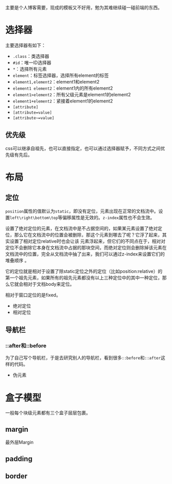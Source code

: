 主要是个人博客需要，现成的模板又不好用，勉为其难继续碰一碰前端的东西。

# 选择器

主要选择器有如下：

* `.class`：类选择器
* `#id`：唯一ID选择器
* `*`：选择所有元素
* `element`：标签选择器，选择所有element的标签
* `element1,element2`：element1和element2
* `element1 element2`：element1内的所有element2
* `element1>element2`：所有父级元素是element1的element2
* `element1+element2`：紧接着element1的element2
* `[attribute]`
* `[attribute=value]`
* `[attribute~=value]`



## 优先级

css可以继承自祖先，也可以直接指定，也可以通过选择器赋予，不同方式之间优先级有先后。





# 布局

## 定位

`position`属性的值默认为`static`，即没有定位，元素出现在正常的文档流中。设置`left\right\bottom\top`等偏移属性是无效的。`z-index`属性也不会生效。

设置了绝对定位的元素，在文档流中是不占据空间的，如果某元素设置了绝对定位，那么它在文档流中的位置会被删除，那这个元素到哪去了呢？它浮了起来，其实设置了相对定位relative时也会让该 元素浮起来，但它们的不同点在于，相对对定位不会删除它本身在文档流中占据的那块空间，而绝对定位则会删除掉该元素在文档流中的位置，完全从文档流中抽了出来，我们可以通过z-index来设置它们的堆叠顺序 。

它的定位就是相对于设置了除static定位之外的定位（比如position:relative）的第一个祖先元素，如果所有的祖先元素都没有以上三种定位中的其中一种定位，那么它就会相对于文档body来定位。

相对于窗口定位的是fixed。



* 绝对定位
* 相对定位







## 导航栏

### ::after和::before

为了自己写个导航栏，于是去研究别人的导航栏，看到很多`::before`和`::after`这样的代码。

* 伪元素

# 盒子模型

一般每个块级元素都有三个盒子层层包裹。

## margin

最外层Margin



## padding





## border
